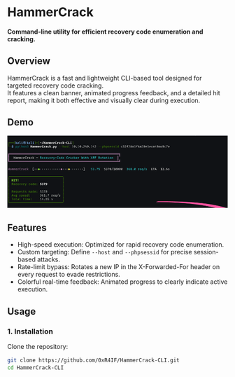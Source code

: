 # HammerCrack  
**Command-line utility for efficient recovery code enumeration and cracking.**  

## Overview  
HammerCrack is a fast and lightweight CLI-based tool designed for targeted recovery code cracking.  
It features a clean banner, animated progress feedback, and a detailed hit report, making it both effective and visually clear during execution.  

## Demo  
![Demo Screenshot](Demo.png)  

## Features  
- High-speed execution: Optimized for rapid recovery code enumeration.  
- Custom targeting: Define `--host` and `--phpsessid` for precise session-based attacks.
- Rate-limit bypass: Rotates a new IP in the X-Forwarded-For header on every request to evade restrictions.
- Colorful real-time feedback: Animated progress to clearly indicate active execution.  
  
## Usage  

### 1. Installation  
Clone the repository:  
```bash
git clone https://github.com/0xR4IF/HammerCrack-CLI.git
cd HammerCrack-CLI

